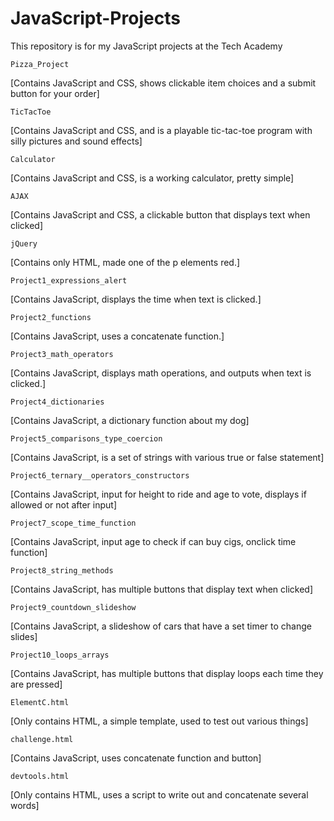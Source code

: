 # JavaScript-Projects
This repository is for my JavaScript projects at the Tech Academy

	Pizza_Project
[Contains JavaScript and CSS, shows clickable item choices 
and a submit button for your order]

	TicTacToe
[Contains JavaScript and CSS, and is a playable tic-tac-toe program
with silly pictures and sound effects]

	Calculator
[Contains JavaScript and CSS, is a working calculator, pretty simple]

	AJAX
[Contains JavaScript and CSS, a clickable button that displays text when clicked]

	jQuery
[Contains only HTML, made one of the p elements red.]

	Project1_expressions_alert
[Contains JavaScript, displays the time when text is clicked.]

	Project2_functions
[Contains JavaScript, uses a concatenate function.]

	Project3_math_operators
[Contains JavaScript, displays math operations, and outputs when text is clicked.]

	Project4_dictionaries
[Contains JavaScript, a dictionary function about my dog]

	Project5_comparisons_type_coercion
[Contains JavaScript, is a set of strings with various true or false statement]

	Project6_ternary__operators_constructors
[Contains JavaScript, input for height to ride and age to vote, 
displays if allowed or not after input]

	Project7_scope_time_function
[Contains JavaScript, input age to check if can buy cigs, onclick time function]

	Project8_string_methods
[Contains JavaScript, has multiple buttons that display text when clicked]

	Project9_countdown_slideshow
[Contains JavaScript, a slideshow of cars that have a set timer to change slides]

	Project10_loops_arrays
[Contains JavaScript, has multiple buttons that display loops each time they are pressed]

	ElementC.html
[Only contains HTML, a simple template, used to test out various things]

	challenge.html
[Contains JavaScript, uses concatenate function and button]

	devtools.html
[Only contains HTML, uses a script to write out and concatenate several words]
